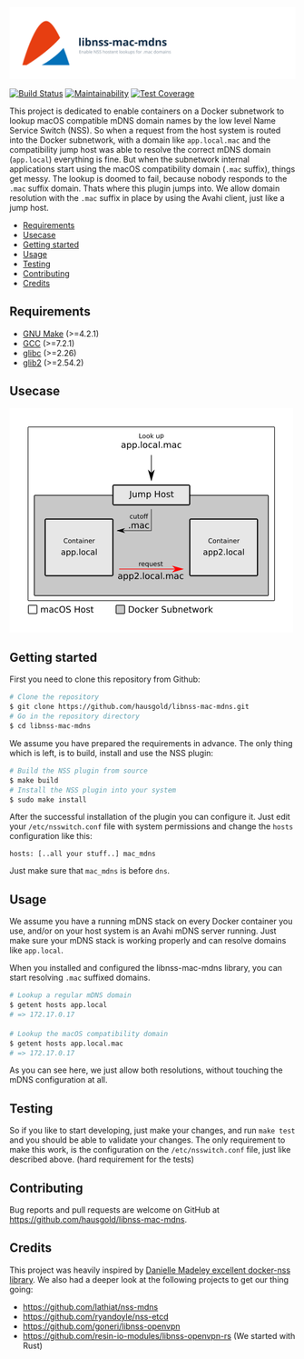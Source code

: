 ![libnss-mac-mdns](doc/assets/project.svg)

[![Build Status](https://travis-ci.org/hausgold/libnss-mac-mdns.svg?branch=master)](https://travis-ci.org/hausgold/libnss-mac-mdns)
[![Maintainability](https://api.codeclimate.com/v1/badges/afea5af153fd7a23bb31/maintainability)](https://codeclimate.com/repos/5cac8d906969c3778e00948f/maintainability)
[![Test Coverage](https://api.codeclimate.com/v1/badges/afea5af153fd7a23bb31/test_coverage)](https://codeclimate.com/repos/5cac8d906969c3778e00948f/test_coverage)

This project is dedicated to enable containers on a Docker subnetwork to lookup
macOS compatible mDNS domain names by the low level Name Service Switch (NSS).
So when a request from the host system is routed into the Docker subnetwork,
with a domain like `app.local.mac` and the compatibility jump host was able to
resolve the correct mDNS domain (`app.local`) everything is fine. But when the
subnetwork internal applications start using the macOS compatibility domain
(`.mac` suffix), things get messy. The lookup is doomed to fail, because nobody
responds to the `.mac` suffix domain. Thats where this plugin jumps into. We
allow domain resolution with the `.mac` suffix in place by using the Avahi
client, just like a jump host.

- [Requirements](#requirements)
- [Usecase](#usecase)
- [Getting started](#getting-started)
- [Usage](#usage)
- [Testing](#testing)
- [Contributing](#contributing)
- [Credits](#credits)

## Requirements

* [GNU Make](https://www.gnu.org/software/make/) (>=4.2.1)
* [GCC](http://gcc.gnu.org/) (>=7.2.1)
* [glibc](http://www.gnu.org/software/libc) (>=2.26)
* [glib2](https://wiki.gnome.org/Projects/GLib) (>=2.54.2)

## Usecase

![libnss-mac-mdns](doc/assets/usecase.png)

## Getting started

First you need to clone this repository from Github:

```bash
# Clone the repository
$ git clone https://github.com/hausgold/libnss-mac-mdns.git
# Go in the repository directory
$ cd libnss-mac-mdns
```

We assume you have prepared the requirements in advance. The only thing
which is left, is to build, install and use the NSS plugin:

```bash
# Build the NSS plugin from source
$ make build
# Install the NSS plugin into your system
$ sudo make install
```

After the successful installation of the plugin you can configure it. Just edit
your `/etc/nsswitch.conf` file with system permissions and change the `hosts`
configuration like this:

```
hosts: [..all your stuff..] mac_mdns
```

Just make sure that `mac_mdns` is before `dns`.

## Usage

We assume you have a running mDNS stack on every Docker container you use,
and/or on your host system is an Avahi mDNS server running.  Just make sure
your mDNS stack is working properly and can resolve domains like `app.local`.

When you installed and configured the libnss-mac-mdns library, you can start
resolving `.mac` suffixed domains.

```bash
# Lookup a regular mDNS domain
$ getent hosts app.local
# => 172.17.0.17

# Lookup the macOS compatibility domain
$ getent hosts app.local.mac
# => 172.17.0.17
```

As you can see here, we just allow both resolutions, without touching the mDNS
configuration at all.

## Testing

So if you like to start developing, just make your changes, and run `make test`
and you should be able to validate your changes.  The only requirement to make
this work, is the configuration on the `/etc/nsswitch.conf` file, just like
described above. (hard requirement for the tests)

## Contributing

Bug reports and pull requests are welcome on GitHub at
https://github.com/hausgold/libnss-mac-mdns.

## Credits

This project was heavily inspired by [Danielle Madeley excellent docker-nss
library](https://github.com/danni/docker-nss).  We also had a deeper look at
the following projects to get our thing going:

* https://github.com/lathiat/nss-mdns
* https://github.com/ryandoyle/nss-etcd
* https://github.com/goneri/libnss-openvpn
* https://github.com/resin-io-modules/libnss-openvpn-rs (We started with Rust)
